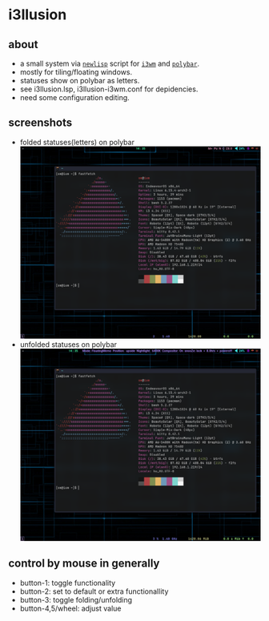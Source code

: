 # i3llusion

## about
* a small system via [`newlisp`](http://www.newlisp.org/) script for [`i3wm`](https://i3wm.org/) and [`polybar`](https://polybar.github.io/).
* mostly for tiling/floating windows.
* statuses show on polybar as letters.
* see i3llusion.lsp, i3llusion-i3wm.conf for depidencies.
* need some configuration editing.

## screenshots
* folded statuses(letters) on polybar
![folded](folded.png)
* unfolded statuses on polybar
![unfolded](unfolded.png)

## control by mouse in generally
* button-1: toggle functionality
* button-2: set to default or extra functionallity
* button-3: toggle folding/unfolding
* button-4,5/wheel: adjust value
